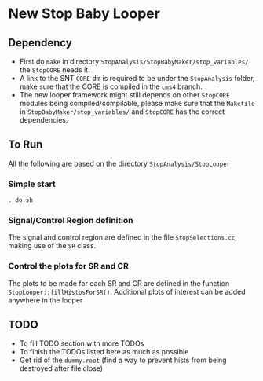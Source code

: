 # New Stop Baby Looper

## Dependency
* First do `make` in directory `StopAnalysis/StopBabyMaker/stop_variables/` the `StopCORE` needs it.
* A link to the SNT `CORE` dir is required to be under the `StopAnalysis` folder, make sure that the CORE is compiled in the `cms4` branch.
* The new looper framework might still depends on other `StopCORE` modules being compiled/compilable, 
  please make sure that the `Makefile` in `StopBabyMaker/stop_variables/` and `StopCORE` has the correct dependencies.
  
## To Run
All the following are based on the directory `StopAnalysis/StopLooper`
### Simple start
``` bash
. do.sh
```

### Signal/Control Region definition
The signal and control region are defined in the file `StopSelections.cc`, making use of the `SR` class.

### Control the plots for SR and CR
The plots to be made for each SR and CR are defined in the function `StopLooper::fillHistosForSR()`. 
Additional plots of interest can be added anywhere in the looper 


## TODO
* To fill TODO section with more TODOs
* To finish the TODOs listed here as much as possible
* Get rid of the `dummy.root` (find a way to prevent hists from being destroyed after file close)
